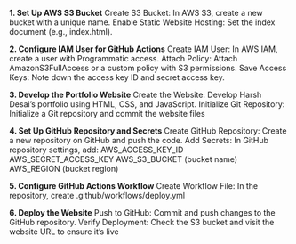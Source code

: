 

**1. Set Up AWS S3 Bucket**
Create S3 Bucket: In AWS S3, create a new bucket with a unique name.
Enable Static Website Hosting: Set the index document (e.g., index.html).

**2. Configure IAM User for GitHub Actions**
Create IAM User: In AWS IAM, create a user with Programmatic access.
Attach Policy: Attach AmazonS3FullAccess or a custom policy with S3 permissions.
Save Access Keys: Note down the access key ID and secret access key.

**3. Develop the Portfolio Website**
Create the Website: Develop Harsh Desai’s portfolio using HTML, CSS, and JavaScript.
Initialize Git Repository: Initialize a Git repository and commit the website files

**4. Set Up GitHub Repository and Secrets**
Create GitHub Repository: Create a new repository on GitHub and push the code.
Add Secrets: In GitHub repository settings, add:
AWS_ACCESS_KEY_ID
AWS_SECRET_ACCESS_KEY
AWS_S3_BUCKET (bucket name)
AWS_REGION (bucket region)

**5. Configure GitHub Actions Workflow**
Create Workflow File: In the repository, create .github/workflows/deploy.yml

**6. Deploy the Website**
Push to GitHub: Commit and push changes to the GitHub repository.
Verify Deployment: Check the S3 bucket and visit the website URL to ensure it’s live
